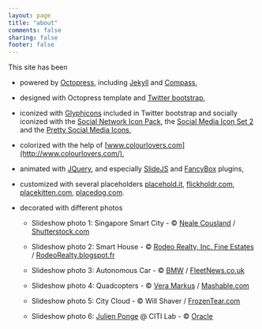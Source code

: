 ```yaml
---
layout: page
title: "about"
comments: false
sharing: false
footer: false
---
```


This site has been 

* powered by [Octopress](http://octopress.org/), including [Jekyll](https://github.com/mojombo/jekyll/) and [Compass](http://compass-style.org/),

* designed with Octopress template and [Twitter bootstrap](http://twitter.github.com/bootstrap/),

* iconized with [Glyphicons](http://glyphicons.com/) included in Twitter bootstrap and socially iconized with the [Social Network Icon Pack](http://www.komodomedia.com/blog/2009/06/social-network-icon-pack/), the [Social Media Icon Set 2](http://www.softicons.com/free-icons/social-media-icons/social-media-icon-set-2-by-position-relative) and the [Pretty Social Media Icons](http://www.softicons.com/free-icons/social-media-icons/pretty-social-media-icons-by-custom-icon-design),
 
* colorized with the help of [www.colourlovers.com](http://www.colourlovers.com/),

* animated with [JQuery](http://jquery.com/), and especially [SlideJS](http://slidesjs.com/) and [FancyBox](http://fancybox.net/) plugins,

* customized with several placeholders [placehold.it](http://placehold.it), [flickholdr.com](http://flickholdr.com), [placekitten.com](http://placekitten.com), [placedog.com](http://placedog.com).

* decorated with different photos

  * Slideshow photo 1: Singapore Smart City - &copy; [Neale Cousland](http://www.shutterstock.com/gallery.mhtml?id=90275) / [Shutterstock.com](http://www.shutterstock.com)

  * Slideshow photo 2: Smart House - &copy; [Rodeo Realty, Inc. Fine Estates](http://www.rodeore.com) / [RodeoRealty.blogspot.fr](http://rodeorealty.blogspot.fr/2011/04/smart-home-in-pacific-palisades.html)

  * Slideshow photo 3: Autonomous Car - &copy; [BMW](http://www.bmw.com) / [FleetNews.co.uk](http://www.fleetnews.co.uk/cars/review/first-drive-bmw-autonomous-car-review/40657/)

  * Slideshow photo 4: Quadcopters - &copy; [Vera Markus](http://www.veramarkus.com) / [Mashable.com](http://mashable.com/2013/02/24/quadcopters-trick/)

  * Slideshow photo 5: City Cloud - &copy; Will Shaver / [FrozenTear.com](http://www.frozentear.com/about/)

  * Slideshow photo 6: [Julien Ponge](/people) @ CITI Lab - &copy; [Oracle](http://www.oracle.com)

